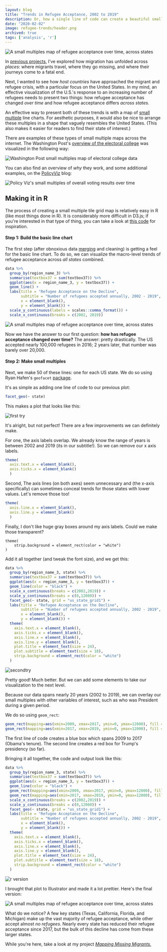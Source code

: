 ```yaml
---
layout: blog
title: "Trends in Refugee Acceptance, 2002 to 2019"
description: Or, how a single line of code can create a beautiful small multiples US map.
date: "2020-02-02"
image: refugee-trends/header.png
archived: true
tags: ['analysis', 'r']
---
```


<script>
  import Image from "../../lib/global/Image.svelte"
  import Info from "../../lib/global/Info.svelte"
</script>

<Image alt="A small multiples map of refugee acceptance over time, across states" src="/images/post/refugee-trends/featured.png"></Image>

In [previous projects](https://connorrothschild.github.io/map-missing-migrants/), I’ve explored how migration has unfolded across _places_: where migrants travel, where they go missing, and where their journeys come to a fatal end.

Next, I wanted to see how _host countries_ have approached the migrant and refugee crisis, with a particular focus on the United States. In my mind, an effective visualization of the U.S.'s response to an increasing number of refugees needs to present two things: how refugee acceptance has changed _over time_ and how refugee acceptance differs _across states._

An effective way to present both of these trends is with a map of [small multiple](https://en.wikipedia.org/wiki/Small_multiple) line charts. For aesthetic purposes, it would also be nice to arrange these multiples in a shape that vaguely resembles the United States. (This also makes it easier for readers to find their state of interest.)

There are examples of these types of small multiple maps across the internet. The Washington Post's [overview of the electoral college](https://www.washingtonpost.com/graphics/politics/how-fair-is-the-electoral-college/) was visualized in the following way:

<Image alt="Washington Post small multiples map of electoral college data" src="/images/post/refugee-trends/wapo.png"></Image>

You can also find an overview of _why_ they work, and some additional examples, on the [PolicyViz](https://policyviz.com/2016/05/19/small-multiple-tile-grid-map/) blog:

<Image alt="Policy Viz's small multiples of overall voting results over time" src="/images/post/refugee-trends/policyviz.jpg"></Image>

## Making it in R

The process of creating a small multiple tile grid map is relatively easy in R (like most things done in R). It is considerably more difficult in D3.js; if you're interested in that type of thing, you can take a look at [this code](https://bl.ocks.org/jinniluo/a95b27b1f4ea65ae94ab6ca3fcfb5934#index.html) for inspiration.

#### Step 1: Build the basic line chart

The first step (after obnoxious data [merging](https://raw.githubusercontent.com/connorrothschild/R/master/refugee-trends/merge.R) and cleaning) is getting a feel for the basic line chart. To do so, we can visualize the macro-level trends of refugee acceptance across _all states_ combined.

```r
data %>%
  group_by(region_name_3) %>%
  summarise(textbox37 = sum(textbox37)) %>%
  ggplot(aes(x = region_name_3, y = textbox37)) +
  geom_line() +
  labs(title = "Refugee Acceptance on the Decline",
       subtitle = "Number of refugees accepted annually, 2002 - 2019",
       x = element_blank(),
       y = element_blank()) +
  scale_y_continuous(labels = scales::comma_format()) +
  scale_x_continuous(breaks = c(2002, 2019))
```

<Image alt="A small multiples map of refugee acceptance over time, across states" src="/images/post/refugee-trends/macro.jpg"></Image>

Now we have the answer to our first question: **how has refugee acceptance changed over time?** The answer: pretty drastically. The US accepted nearly 100,000 refugees in 2016; 2 years later, that number was barely over 20,000.

#### Step 2: Make small multiples

Next, we make 50 of these lines: one for each US state. We do so using Ryan Hafen's `geofacet` [package](https://hafen.github.io/geofacet/rd.html).

It's as simple as adding one line of code to our previous plot:

```r
facet_geo(~ state)
```

This makes a plot that looks like this:

<Image alt="first try" src="/images/post/refugee-trends/firsttry.jpg"></Image>

It's alright, but not perfect! There are a few improvements we can definitely make.

For one, the axis labels overlap. We already know the range of years is between 2002 and 2019 (its in our subtitle!). So we can remove our x axis labels.

```r
theme(
  axis.text.x = element_blank(),
  axis.ticks.x = element_blank()
  )
```

Second, The axis lines (on both axes) seem unnecessary and (the x-axis specifically) can sometimes conceal trends for those states with lower values. Let's remove those too!

```r
theme(
  axis.line.x = element_blank(),
  axis.line.y = element_blank()
  )
```

Finally, I don't like huge gray boxes around my axis labels. Could we make those transparent?

```
theme(
    strip.background = element_rect(color = "white")
)
```

Add it all together (and tweak the font size), and we get this:

```r
data %>%
  group_by(region_name_3, state) %>%
  summarise(textbox37 = sum(textbox37)) %>%
  ggplot(aes(x = region_name_3, y = textbox37)) +
  geom_line(color = "black") +
  scale_x_continuous(breaks = c(2002,2019)) +
  scale_y_continuous(breaks = c(0,12000)) +
  facet_geo(~ state, grid = "us_state_grid1") +
  labs(title = "Refugee Acceptance on the Decline",
       subtitle = "Number of refugees accepted annually, 2002 - 2019",
       x = element_blank(),
       y = element_blank()) +
  theme(
    axis.text.x = element_blank(),
    axis.ticks.x = element_blank(),
    axis.line.x = element_blank(),
    axis.line.y = element_blank(),
    plot.title = element_text(size = 24),
    plot.subtitle = element_text(size = 18),
    strip.background = element_rect(color = "white")
  )
```

<Image alt="secondtry" src="/images/post/refugee-trends/secondtry.jpg"></Image>

Pretty good! Much better. But we can add some elements to take our visualization to the next level.

Because our data spans nearly 20 years (2002 to 2019), we can overlay our small multiples with other variables of interest, such as who was President during a given period.

We do so using `geom_rect`:

```r
geom_rect(mapping=aes(xmin=2009, xmax=2017, ymin=0, ymax=12000), fill = "#ADD8E6", alpha = .05) +
geom_rect(mapping=aes(xmin=2017, xmax=2019, ymin=0, ymax=12000), fill = "#FF9999", alpha = .05) +
```

The first line of code creates a blue box which spans 2009 to 2017 (Obama's tenure). The second line creates a red box for Trump's presidency (so far).

Bringing it all together, the code and output look like this:

```r
data %>%
  group_by(region_name_3, state) %>%
  summarise(textbox37 = sum(textbox37)) %>%
  ggplot(aes(x = region_name_3, y = textbox37)) +
  geom_line(color = "black") +
  geom_rect(mapping=aes(xmin=2009, xmax=2017, ymin=0, ymax=12000), fill = "#ADD8E6", alpha = .05) +
  geom_rect(mapping=aes(xmin=2017, xmax=2019, ymin=0, ymax=12000), fill = "#FF9999", alpha = .05) +
  scale_x_continuous(breaks = c(2002,2019)) +
  scale_y_continuous(breaks = c(0,12000)) +
  facet_geo(~ state, grid = "us_state_grid1") +
  labs(title = "Refugee Acceptance on the Decline",
       subtitle = "Number of refugees accepted annually, 2002 - 2019",
       x = element_blank(),
       y = element_blank()) +
  theme(
    axis.text.x = element_blank(),
    axis.ticks.x = element_blank(),
    axis.line.x = element_blank(),
    axis.line.y = element_blank(),
    plot.title = element_text(size = 24),
    plot.subtitle = element_text(size = 18),
    strip.background = element_rect(color = "white")
  )
```

<Image alt="r version" src="/images/post/refugee-trends/ref.png"></Image>

I brought that plot to Illustrator and made it a lot prettier. Here's the final version:

<Image alt="A small multiples map of refugee acceptance over time, across states" src="/images/post/refugee-trends/featured.png"></Image>

What do we notice? A few key states (Texas, California, Florida, and Michigan) make up the vast majority of refugee acceptance, while other accept almost _no_ _refugees_. Nearly every state has reduced their refugee acceptance since 2017, but the bulk of this decline has come from these larger states.

While you're here, take a look at my project [_Mapping Missing Migrants._](https://connorrothschild.github.io/map-missing-migrants/)
